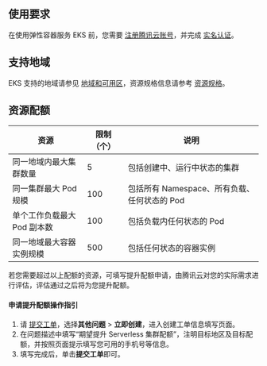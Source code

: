 ## 使用要求

在使用弹性容器服务 EKS 前，您需要 [注册腾讯云账号](https://cloud.tencent.com/document/product/378/17985)，并完成 [实名认证](https://cloud.tencent.com/document/product/378/3629)。




## 支持地域
EKS 支持的地域请参见 [地域和可用区](https://cloud.tencent.com/document/product/457/58172)，资源规格信息请参考 [资源规格](https://cloud.tencent.com/document/product/457/39808)。

## 资源配额
| 资源 | 限制（个） | 说明 |
| --------- | --------- | --------- |
| 同一地域内最大集群数量 | 5 | 包括创建中、运行中状态的集群 |
| 同一集群最大 Pod 规模 | 100 | 包括所有 Namespace、所有负载、任何状态的 Pod |
| 单个工作负载最大 Pod 副本数 | 100 | 包括负载内任何状态的 Pod |
| 同一地域最大容器实例规模 | 500 | 包括任何状态的容器实例 |

若您需要超过以上配额的资源，可填写提升配额申请，由腾讯云对您的实际需求进行评估，评估通过之后将为您提升配额。

#### 申请提升配额操作指引
1. 请 [提交工单](https://console.cloud.tencent.com/workorder/category?level1_id=6&level2_id=2028&source=0&data_title=%E5%BC%B9%E6%80%A7%E5%AE%B9%E5%99%A8%E6%9C%8D%E5%8A%A1%20EKS&step=1)，选择**其他问题** > **立即创建**，进入创建工单信息填写页面。
2. 在问题描述中填写“期望提升 Serverless 集群配额”，注明目标地区及目标配额，并按照页面提示填写您可用的手机号等信息。
3. 填写完成后，单击**提交工单**即可。



